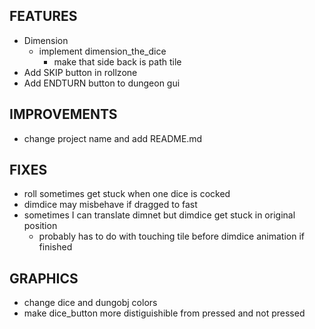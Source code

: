 ## FEATURES
- Dimension
    - implement dimension_the_dice
        - make that side back is path tile
- Add SKIP button in rollzone
- Add ENDTURN button to dungeon gui

## IMPROVEMENTS
- change project name and add README.md

## FIXES
- roll sometimes get stuck when one dice is cocked
- dimdice may misbehave if dragged to fast
- sometimes I can translate dimnet but dimdice get stuck in original position
    - probably has to do with touching tile before dimdice animation if finished

## GRAPHICS
- change dice and dungobj colors
- make dice_button more distiguishible from pressed and not pressed

